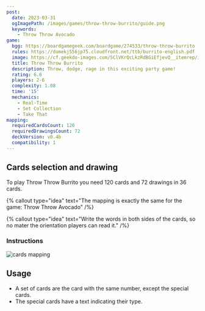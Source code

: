 ```yaml
---
post:
  date: 2023-03-31
  ogImagePath: /images/games/throw-throw-burrito/guide.png
  keywords:
    - Throw Throw Avocado
game:
  bgg: https://boardgamegeek.com/boardgame/274533/throw-throw-burrito
  rules: https://dumekj556jp75.cloudfront.net/ttb/burrito-english.pdf
  image: https://cf.geekdo-images.com/5ClVKrQcLkzRdBGiEfjevQ__itemrep/img/dYq9z1LZxdI90c_RvHPiqA9mgu8=/fit-in/246x300/filters:strip_icc()/pic7073068.jpg
  title: Throw Throw Burrito
  description: Throw, dodge, rage in this exciting party game! 
  rating: 6.6
  players: 2-6
  complexity: 1.08
  time: '15'
  mechanics:
    - Real-Time
    - Set Collection
    - Take That 
mapping:
  requiredCardsCount: 120
  requiredDrawingsCount: 72
  deckVersion: v0.4b
  compatibility: 1
---
```


## Cards selection and drawing

To play Throw Throw Burrito you need 120 cards and 72 drawings in 36 cards.

{% callout type="idea" text="The mapping is exactly the same for the game: Throw Throw Avocado" /%}

{% callout type="idea" text="Write the words in both sides of the cards, so no mater the orientation players can read it." /%}

### Instructions

![cards mapping](/images/games/throw-throw-burrito/guide.png)

## Usage

- A set of cards are the card with the same number, except the special cards.
- The special cards have a text indicating their type.
